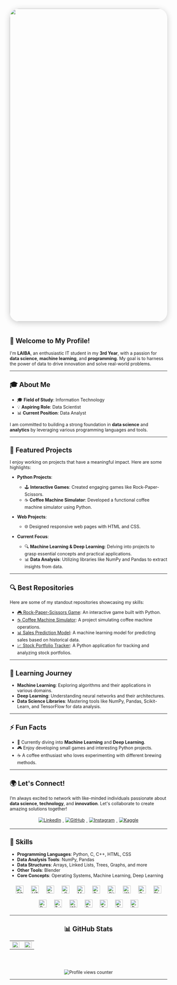 <div align="center">
  <img src="https://user-images.githubusercontent.com/44807606/125307809-c0ddc380-e306-11eb-9155-f5dc796d3163.gif" 
       align="center" 
       height="" 
       width="1000" 
       style="border-radius: 30px; margin-bottom: 20px; box-shadow: 0 4px 20px rgba(0, 0, 0, 0.2); transition: transform 0.3s;" 
       onmouseover="this.style.transform='scale(1.05)';" 
       onmouseout="this.style.transform='scale(1)';"/>
</div>


## 👋 Welcome to My Profile!

I'm **LAIBA**, an enthusiastic IT student in my **3rd Year**, with a passion for **data science**, **machine learning**, and **programming**. My goal is to harness the power of data to drive innovation and solve real-world problems.

---

## 🎓 About Me

- 🎓 **Field of Study**: Information Technology
- 💡 **Aspiring Role**: Data Scientist
- 📊 **Current Position**: Data Analyst

I am committed to building a strong foundation in **data science** and **analytics** by leveraging various programming languages and tools.

---

## 🌟 Featured Projects

I enjoy working on projects that have a meaningful impact. Here are some highlights:

- **Python Projects**:
  - 🕹️ **Interactive Games**: Created engaging games like Rock-Paper-Scissors.
  - ☕ **Coffee Machine Simulator**: Developed a functional coffee machine simulator using Python.
  
- **Web Projects**:
  - 🌐 Designed responsive web pages with HTML and CSS.

- **Current Focus**:
  - 🔍 **Machine Learning & Deep Learning**: Delving into projects to grasp essential concepts and practical applications.
  - 📊 **Data Analysis**: Utilizing libraries like NumPy and Pandas to extract insights from data.

---

## 🔍 Best Repositories

Here are some of my standout repositories showcasing my skills:

- [🎮 Rock-Paper-Scissors Game](https://github.com/LAIBAASIM555/rock-paper-scissors): An interactive game built with Python.
- [☕ Coffee Machine Simulator](https://github.com/LAIBAASIM555/coffee-machine-simulator): A project simulating coffee machine operations.
- [📊 Sales Prediction Model](https://github.com/LAIBAASIM555/sales-prediction): A machine learning model for predicting sales based on historical data.
- [📈 Stock Portfolio Tracker](https://github.com/LAIBAASIM555/stock-portfolio-tracker): A Python application for tracking and analyzing stock portfolios.

---

## 🚀 Learning Journey

- **Machine Learning**: Exploring algorithms and their applications in various domains.
- **Deep Learning**: Understanding neural networks and their architectures.
- **Data Science Libraries**: Mastering tools like NumPy, Pandas, Scikit-Learn, and TensorFlow for data analysis.

---

## ⚡ Fun Facts

- 🌱 Currently diving into **Machine Learning** and **Deep Learning**.
- 🎮 Enjoy developing small games and interesting Python projects.
- ☕ A coffee enthusiast who loves experimenting with different brewing methods.

---

## 🌍 Let's Connect!

I’m always excited to network with like-minded individuals passionate about **data science**, **technology**, and **innovation**. Let's collaborate to create amazing solutions together!

<div align="center">
<a href="https://linkedin.com/in/laiba-asim-169406317/" target="_blank">
<img src="https://img.shields.io/badge/linkedin-%231E77B5.svg?&style=for-the-badge&logo=linkedin&logoColor=white" alt="LinkedIn" style="margin: 5px;" />
</a>
<a href="https://github.com/laibaasim555" target="_blank">
<img src="https://img.shields.io/badge/github-%2324292e.svg?&style=for-the-badge&logo=github&logoColor=white" alt="GitHub" style="margin: 5px;" />
</a>
<a href="https://instagram.com/laibaasim555" target="_blank">
<img src="https://img.shields.io/badge/instagram-%23000000.svg?&style=for-the-badge&logo=instagram&logoColor=white" alt="Instagram" style="margin: 5px;" />
</a>
<a href="https://www.kaggle.com/laibaasim" target="_blank">
<img src="https://img.shields.io/badge/kaggle-%2344BAE8.svg?&style=for-the-badge&logo=kaggle&logoColor=white" alt="Kaggle" style="margin: 5px;" />
</a>  
</div>   

---

## 🔧 Skills

- **Programming Languages**: Python, C, C++, HTML, CSS
- **Data Analysis Tools**: NumPy, Pandas
- **Data Structures**: Arrays, Linked Lists, Trees, Graphs, and more
- **Other Tools**: Blender
- **Core Concepts**: Operating Systems, Machine Learning, Deep Learning  

<div align="center">  
<a href="https://www.w3schools.com/css/" target="_blank"><img style="margin: 10px" src="https://profilinator.rishav.dev/skills-assets/css3-original-wordmark.svg" alt="CSS3" height="25" /></a>  
<a href="https://en.wikipedia.org/wiki/HTML5" target="_blank"><img style="margin: 10px" src="https://profilinator.rishav.dev/skills-assets/html5-original-wordmark.svg" alt="HTML5" height="25" /></a>  
<a href="https://www.cplusplus.com/" target="_blank"><img style="margin: 10px" src="https://profilinator.rishav.dev/skills-assets/cplusplus-original.svg" alt="C++" height="25" /></a>  
<a href="https://www.cprogramming.com/" target="_blank"><img style="margin: 10px" src="https://profilinator.rishav.dev/skills-assets/c-original.svg" alt="C" height="25" /></a>  
<a href="https://www.mysql.com/" target="_blank"><img style="margin: 10px" src="https://profilinator.rishav.dev/skills-assets/mysql-original-wordmark.svg" alt="MySQL" height="25" /></a>  
<a href="https://www.python.org/" target="_blank"><img style="margin: 10px" src="https://profilinator.rishav.dev/skills-assets/python-original.svg" alt="Python" height="25" /></a>  
<a href="https://github.com/" target="_blank"><img style="margin: 10px" src="https://profilinator.rishav.dev/skills-assets/git-scm-icon.svg" alt="Git" height="25" /></a>  
<a href="https://wordpress.com/" target="_blank"><img style="margin: 10px" src="https://profilinator.rishav.dev/skills-assets/wordpress.png" alt="WordPress" height="25" /></a>  
<a href="https://opencv.org/" target="_blank"><img style="margin: 10px" src="https://profilinator.rishav.dev/skills-assets/opencv-icon.svg" alt="OpenCV" height="25" /></a>  
<a href="https://www.blender.org/" target="_blank"><img style="margin: 10px" src="https://profilinator.rishav.dev/skills-assets/blender_community_badge_white.svg" alt="Blender" height="25" /></a>  
<a href="https://powerbi.microsoft.com/en-us/" target="_blank"><img style="margin: 10px" src="https://profilinator.rishav.dev/skills-assets/powerbi.png" alt="Power BI" height="25" /></a>  
<a href="https://www.tailwindcss.com/" target="_blank"><img style="margin: 10px" src="https://profilinator.rishav.dev/skills-assets/tailwindcss.svg" alt="Tailwind CSS" height="25" /></a>  
<a href="https://www.windicss.org/" target="_blank"><img style="margin: 10px" src="https://profilinator.rishav.dev/skills-assets/windicss.svg" alt="Windi CSS" height="25" /></a>  
<a href="https://www.postgresql.org/" target="_blank"><img style="margin: 10px" src="https://profilinator.rishav.dev/skills-assets/postgresql-original-wordmark.svg" alt="PostgreSQL" height="25" /></a>  
<a href="https://www.tensorflow.org/" target="_blank"><img style="margin: 10px" src="https://profilinator.rishav.dev/skills-assets/tensorflow-icon.svg" alt="TensorFlow" height="25" /></a>  
<a href="https://www.tableau.com/" target="_blank"><img style="margin: 10px" src="https://profilinator.rishav.dev/skills-assets/tableau.svg" alt="Tableau" height="25" /></a>  
<a href="https://docs.microsoft.com/en-us/powershell/" target="_blank"><img style="margin: 10px" src="https://profilinator.rishav.dev/skills-assets/powershell.png" alt="PowerShell" height="25" /></a>  


---
## 📊 GitHub Stats  
<table><tr><td valign="top" width="50%">

<img src="https://github-readme-stats.vercel.app/api?username=laibaasim555&show_icons=true&count_private=true&hide_border=true" align="left" style="width: 100%" />

</td><td valign="top" width="50%">

<img src="https://github-readme-stats.vercel.app/api/top-langs/?username=laibaasim555&hide_border=true&layout=compact" align="left" style="width: 100%" />

</td></tr></table>  

<br/>  

<br/>  

![Profile views counter](https://komarev.com/ghpvc/?username=laibaasim555&&style=flat-square)  
  
----
